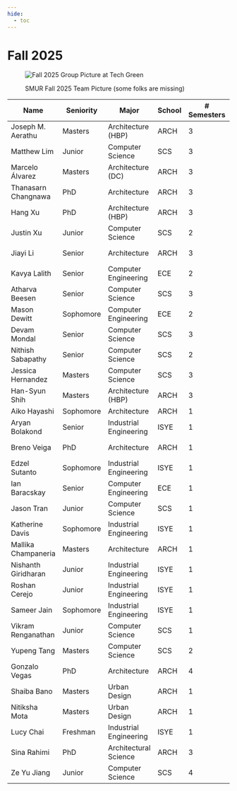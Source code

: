 ```yaml
---
hide:
  - toc
---
```


# Fall 2025

<figure markdown="span">

![Fall 2025 Group Picture at Tech Green](25-Fa_Classphoto.jpg)

  <figcaption>SMUR Fall 2025 Team Picture (some folks are missing)</figcaption>

</figure>

| Name                | Seniority | Major                    | School | # Semesters | GitHub Handle                                   | Topic Area                                       |
| ------------------- | --------- | ------------------------ | ------ | ----------- | ----------------------------------------------- | ------------------------------------------------ |
| Joseph M. Aerathu   | Masters   | Architecture (HBP)       | ARCH   | 3           | [jma1999][gh-jma1999]                           | [Energy-In-Buildings][topic-energy-in-buildings] |
| Matthew Lim         | Junior    | Computer Science         | SCS    | 3           | [mlim70][gh-mlim70]                             | [MPONC][topic-mponc]                             |
| Marcelo Álvarez     | Masters   | Architecture (DC)        | ARCH   | 3           | [alvarezdmarch][gh-alvarezdmarch]               | [Microclimate-UMCF][topic-microclimate-umcf]     |
| Thanasarn Changnawa | PhD       | Architecture             | ARCH   | 3           | [Thanasarn-Changnawa][gh-thanasarn-changnawa]   | [Microclimate-ML][topic-microclimate-ml] |
| Hang Xu             | PhD       | Architecture (HBP)       | ARCH   | 3           | [HangXXXu][gh-hangxxxu]                         | [Energy-In-Buildings][topic-energy-in-buildings] |
| Justin Xu           | Junior    | Computer Science         | SCS    | 2           | [JXU037][gh-jxu037]                             | [MPONC][topic-mponc]                             |
| Jiayi Li            | Senior    | Architecture             | ARCH   | 3           | [jli3307][gh-jli3307]                           | [Energy-In-Buildings][topic-energy-in-buildings] |
| Kavya Lalith        | Senior    | Computer Engineering     | ECE   | 2           | [kavya-oop][gh-kavya-oop]                       | [Medial Axis Transformation][topic-medial-axis]  |
| Atharva Beesen      | Senior    | Computer Science         | SCS    | 3           | [AtharvaBeesen][gh-atharvabeesen]               | [Mobility-PEI][topic-mobility-pei]               |
| Mason Dewitt        | Sophomore | Computer Engineering     | ECE   | 2           | [Masonrd][gh-masonrd]                           | [Mobility-PEI][topic-mobility-pei]               |
| Devam Mondal        | Senior    | Computer Science         | SCS    | 3           | [Dodesimo][gh-dodesimo]                         | [MPONC][topic-mponc]                             |
| Nithish Sabapathy   | Senior    | Computer Science         | SCS    | 2           | [nithish101][gh-nithish101]                     | [MPONC][topic-mponc]                             |
| Jessica Hernandez   | Masters   | Computer Science         | SCS    | 3           | [jhernandez312][gh-jhernandez312]               | [Medial Axis Transformation][topic-medial-axis]                      |
| Han-Syun Shih       | Masters   | Architecture (HBP)       | ARCH   | 3           | [Benjaminhansyun][gh-benjaminhansyun]           | [Microclimate-ML][topic-microclimate-ml] |
| Aiko Hayashi        | Sophomore | Architecture             | ARCH   | 1           | [AnneTotoro][gh-annetotoro]                     | [Mobility-PEI][topic-mobility-pei]               |
| Aryan Bolakond      | Senior    | Industrial Engineering   | ISYE   | 1           | [AryanBolakond][gh-aryanbolakond]               | [Energy-In-Buildings][topic-energy-in-buildings] |
| Breno Veiga         | PhD       | Architecture             | ARCH   | 1           | [veigab3][gh-veigab3]                           | [Energy-In-Buildings][topic-energy-in-buildings] |
| Edzel Sutanto       | Sophomore | Industrial Engineering    | ISYE   | 1           | [Edzelandika][gh-edzelandika]                   | [Microclimate-ML][topic-microclimate-ml] |
| Ian Baracskay       | Senior    | Computer Engineering      | ECE    | 1           | [ianBaracskay][gh-ianbaracskay]                 | [MPONC][topic-mponc]                             |
| Jason Tran          | Junior    | Computer Science          | SCS    | 1           | [JTran86][gh-jtran86]                           | [MPONC][topic-mponc]                             |
| Katherine Davis     | Sophomore | Industrial Engineering    | ISYE   | 1           | [katherine-el-davis][gh-katherine-el-davis]     | [Mobility-PEI][topic-mobility-pei]               |
| Mallika Champaneria | Masters   | Architecture              | ARCH   | 1           | [mallikachampaneria][gh-mallikachampaneria]     | [Microclimate-UMCF][topic-microclimate-umcf]     |
| Nishanth Giridharan | Junior    | Industrial Engineering     | ISYE   | 1           | [NishanthG05][gh-nishanthg05]                   | [Energy-In-Buildings][topic-energy-in-buildings] |
| Roshan Cerejo       | Junior    | Industrial Engineering     | ISYE   | 1           | [rcerejo][gh-rcerejo]                           | [Microclimate-ML][topic-microclimate-ml] |
| Sameer Jain         | Sophomore | Industrial Engineering     | ISYE   | 1           | [sameerjain06][gh-sameerjain06]                 | [Energy-In-Buildings][topic-energy-in-buildings] |
| Vikram Renganathan  | Junior    | Computer Science           | SCS    | 1           | [viren108][gh-viren108]                         | [Microclimate-ML][topic-microclimate-ml] |
| Yupeng Tang         | Masters   | Computer Science           | SCS    | 2           | [yupengtang][gh-yupengtang]                     | [Microclimate-ML][topic-microclimate-ml] |
| Gonzalo Vegas       | PhD       | Architecture               | ARCH   | 4           | [gvegasol][gh-gvegasol]                         | [Medial Axis Transformation][topic-medial-axis]                      |
| Shaiba Bano         | Masters   | Urban Design               | ARCH    | 1           | —                                              | [Microclimate-UMCF][topic-microclimate-umcf]     |
| Nitiksha Mota       | Masters   | Urban Design               | ARCH    | 1           | —                                              | [Microclimate-UMCF][topic-microclimate-umcf]     |
| Lucy Chai           | Freshman  | Industrial Engineering     | ISYE    | 1           | [lucymchai][gh-lucymchai]                     | [Mobility-PEI][topic-mobility-pei]               |
| Sina Rahimi         | PhD       | Architectural Science      | ARCH   | 3           | [sinarahimi][gh-sinarahimi]                   | [Microclimate‑UMCF][topic-microclimate-umcf]      |
| Ze Yu Jiang         | Junior    | Computer Science           | SCS    | 4           | [zeyujiang8800][gh-zeyujiang8800]             | [Microclimate‑ML][topic-microclimate-ml]          |

[gh-jma1999]: https://github.com/jma1999
[gh-mlim70]: https://github.com/mlim70
[gh-benjaminhansyun]: https://github.com/Benjaminhansyun
[gh-jxu037]: https://github.com/JXU037
[gh-jli3307]: https://github.com/jli3307
[gh-kavya-oop]: https://github.com/kavya-oop
[gh-atharvabeesen]: https://github.com/AtharvaBeesen
[gh-masonrd]: https://github.com/Masonrd
[gh-dodesimo]: https://github.com/Dodesimo
[gh-nithish101]: https://github.com/nithish101
[gh-jhernandez312]: https://github.com/jhernandez312
[gh-yupengtang]: https://github.com/yupengtang
[gh-rcerejo]: https://github.com/rcerejo
[gh-ianbaracskay]: https://github.com/ianBaracskay
[gh-mallikachampaneria]: https://github.com/mallikachampaneria
[gh-aryanbolakond]: https://github.com/AryanBolakond
[gh-nishanthg05]: https://github.com/NishanthG05
[gh-edzelandika]: https://github.com/Edzelandika
[gh-jtran86]: https://github.com/JTran86
[gh-viren108]: https://github.com/viren108
[gh-annetotoro]: https://github.com/AnneTotoro
[gh-veigab3]: https://github.com/veigab3
[gh-katherine-el-davis]: https://github.com/katherine-el-davis
[gh-sameerjain06]: https://github.com/sameerjain06
[gh-alvarezdmarch]:              https://github.com/alvarezdmarch
[gh-thanasarn-changnawa]:        https://github.com/Thanasarn-Changnawa
[gh-hangxxxu]:                   https://github.com/HangXXXu
[gh-gvegasol]:                   https://github.com/gvegasol
[gh-sinarahimi]:                 https://github.com/sinarhm
[gh-zeyujiang8800]:              https://github.com/zeyujiang8800
[gh-lucymchai]:              https://github.com/lucymchai

[topic-energy-in-buildings]: ../../25fa-energyinbuildings
[topic-mponc]: ../../25fa-mponc
[topic-microclimate-umcf]: ../../25fa-microclimate-umcf
[topic-microclimate-ml]: ../../25fa-microclimate-ml
[topic-mobility-pei]: ../../25fa-mobility
[topic-medial-axis]: ../../25fa-medialaxistransformation